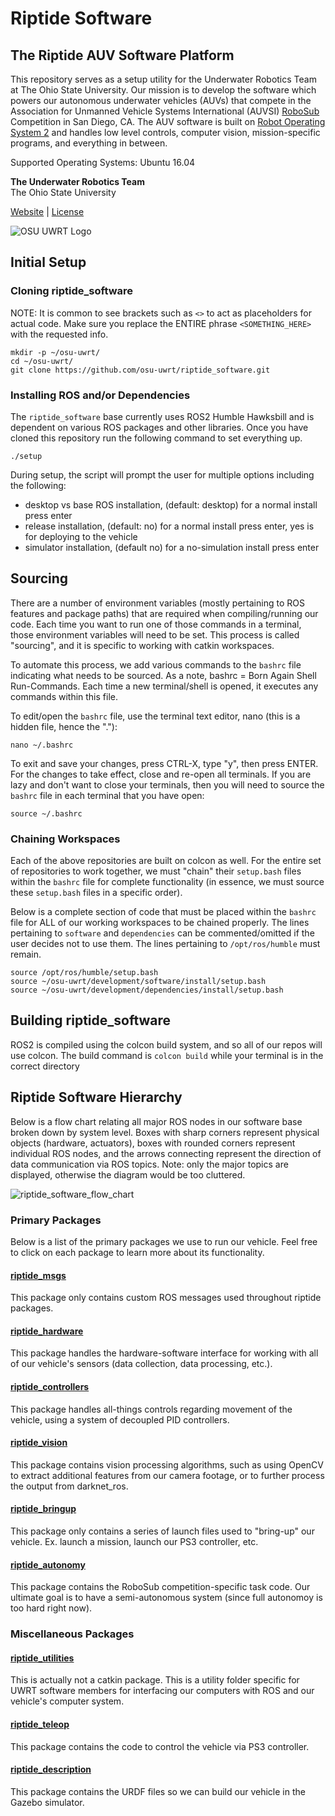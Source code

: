 # Riptide Software

## The Riptide AUV Software Platform

This repository serves as a setup utility for the Underwater Robotics Team at The Ohio State University. Our mission is to develop the software which powers our autonomous underwater vehicles \(AUVs\) that compete in the Association for Unmanned Vehicle Systems International \(AUVSI\) [RoboSub](https://robonation.org/programs/robosub/) Competition in San Diego, CA. The AUV software is built on [Robot Operating System 2](http://www.ros.org/) and handles low level controls, computer vision, mission-specific programs, and everything in between.

Supported Operating Systems: Ubuntu 16.04

**The Underwater Robotics Team**  
The Ohio State University

[Website](http://uwrt.club/) \| [License](https://github.com/osu-uwrt/riptide_software/tree/fac98cfa750df74dbb107f83064c3767e6346cc4/LICENSE/README.md)

![OSU UWRT Logo](logos/UWRT_logo_small.png)

## Initial Setup

### Cloning riptide\_software

NOTE: It is common to see brackets such as `<>` to act as placeholders for actual code. Make sure you replace the ENTIRE phrase `<SOMETHING_HERE>` with the requested info.

```text
mkdir -p ~/osu-uwrt/
cd ~/osu-uwrt/
git clone https://github.com/osu-uwrt/riptide_software.git
```

### Installing ROS and/or Dependencies

The `riptide_software` base currently uses ROS2 Humble Hawksbill and is dependent on various ROS packages and other libraries. Once you have cloned this repository run the following command to set everything up.
```
./setup

```
During setup, the script will prompt the user for multiple options including the following:
* desktop vs base ROS installation, (default: desktop) for a normal install press enter
* release installation, (default: no) for a normal install press enter, yes is for deploying to the vehicle
* simulator installation, (default no) for a no-simulation install press enter

## Sourcing

There are a number of environment variables \(mostly pertaining to ROS features and package paths\) that are required when compiling/running our code. Each time you want to run one of those commands in a terminal, those environment variables will need to be set. This process is called "sourcing", and it is specific to working with catkin workspaces.

To automate this process, we add various commands to the `bashrc` file indicating what needs to be sourced. As a note, bashrc = Born Again Shell Run-Commands. Each time a new terminal/shell is opened, it executes any commands within this file.

To edit/open the `bashrc` file, use the terminal text editor, nano \(this is a hidden file, hence the "."\):

```text
nano ~/.bashrc
```

To exit and save your changes, press CTRL-X, type "y", then press ENTER. For the changes to take effect, close and re-open all terminals. If you are lazy and don't want to close your terminals, then you will need to source the `bashrc` file in each terminal that you have open:

```text
source ~/.bashrc
```

### Chaining Workspaces

Each of the above repositories are built on colcon as well. For the entire set of repositories to work together, we must "chain" their `setup.bash` files within the `bashrc` file for complete functionality \(in essence, we must source these `setup.bash` files in a specific order\).

Below is a complete section of code that must be placed within the `bashrc` file for ALL of our working workspaces to be chained properly. The lines pertaining to `software` and `dependencies` can be commented/omitted if the user decides not to use them. The lines pertaining to `/opt/ros/humble` must remain.

```text
source /opt/ros/humble/setup.bash
source ~/osu-uwrt/development/software/install/setup.bash
source ~/osu-uwrt/development/dependencies/install/setup.bash
```

## Building riptide\_software

ROS2 is compiled using the colcon build system, and so all of our repos will use colcon. The build command is  `colcon build` while your terminal is in the correct directory

## Riptide Software Hierarchy

Below is a flow chart relating all major ROS nodes in our software base broken down by system level. Boxes with sharp corners represent physical objects \(hardware, actuators\), boxes with rounded corners represent individual ROS nodes, and the arrows connecting represent the direction of data communication via ROS topics. Note: only the major topics are displayed, otherwise the diagram would be too cluttered.

![riptide\_software\_flow\_chart](.gitbook/assets/riptide_software_stack_full.png)

### Primary Packages

Below is a list of the primary packages we use to run our vehicle. Feel free to click on each package to learn more about its functionality.

#### [riptide\_msgs](https://github.com/osu-uwrt/riptide_software/tree/master/riptide_msgs)

This package only contains custom ROS messages used throughout riptide packages.

#### [riptide\_hardware](https://github.com/osu-uwrt/riptide_software/tree/master/riptide_hardware)

This package handles the hardware-software interface for working with all of our vehicle's sensors \(data collection, data processing, etc.\).

#### [riptide\_controllers](https://github.com/osu-uwrt/riptide_software/tree/master/riptide_controllers)

This package handles all-things controls regarding movement of the vehicle, using a system of decoupled PID controllers.

#### [riptide\_vision](https://github.com/osu-uwrt/riptide_software/tree/master/riptide_vision)

This package contains vision processing algorithms, such as using OpenCV to extract additional features from our camera footage, or to further process the output from darknet\_ros.

#### [riptide\_bringup](https://github.com/osu-uwrt/riptide_software/tree/master/riptide_bringup)

This package only contains a series of launch files used to "bring-up" our vehicle. Ex. launch a mission, launch our PS3 controller, etc.

#### [riptide\_autonomy](https://github.com/osu-uwrt/riptide_software/tree/master/riptide_autonomy)

This package contains the RoboSub competition-specific task code. Our ultimate goal is to have a semi-autonomous system \(since full autonomoy is too hard right now\).

### Miscellaneous Packages

#### [riptide\_utilities](https://github.com/osu-uwrt/riptide_software/tree/master/riptide_utilities)

This is actually not a catkin package. This is a utility folder specific for UWRT software members for interfacing our computers with ROS and our vehicle's computer system.

#### [riptide\_teleop](https://github.com/osu-uwrt/riptide_software/tree/master/riptide_teleop)

This package contains the code to control the vehicle via PS3 controller.

#### [riptide\_description](https://github.com/osu-uwrt/riptide_software/tree/master/riptide_description)

This package contains the URDF files so we can build our vehicle in the Gazebo simulator.

